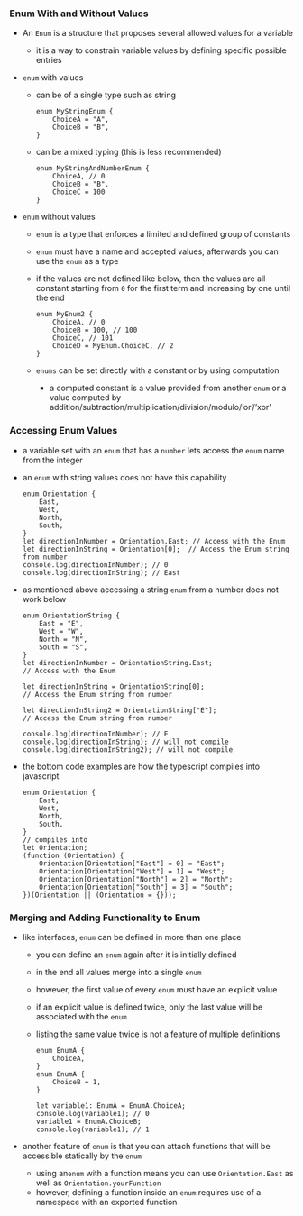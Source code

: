 ### Enum With and Without Values

-   An `Enum` is a structure that proposes several allowed values for a variable
    
    -   it is a way to constrain variable values by defining specific possible entries
-   `enum` with values
    
    -   can be of a single type such as string
        
        ```tsx
        enum MyStringEnum {
            ChoiceA = "A",
            ChoiceB = "B",
        }
        ```
        
    -   can be a mixed typing (this is less recommended)
        
        ```tsx
        enum MyStringAndNumberEnum {     
            ChoiceA, // 0     
            ChoiceB = "B",     
            ChoiceC = 100 
        }
        ```
        
-   `enum` without values
    
    -   `enum` is a type that enforces a limited and defined group of constants
        
    -   `enum` must have a name and accepted values, afterwards you can use the `enum` as a type
        
    -   if the values are not defined like below, then the values are all constant starting from `0` for the first term and increasing by one until the end
        
        ```tsx
        enum MyEnum2 {
            ChoiceA, // 0
            ChoiceB = 100, // 100
            ChoiceC, // 101
            ChoiceD = MyEnum.ChoiceC, // 2
        }
        ```
        
    -   `enums` can be set directly with a constant or by using computation
        
        -   a computed constant is a value provided from another `enum` or a value computed by addition/subtraction/multiplication/division/modulo/’or’/’xor’

### Accessing Enum Values

-   a variable set with an `enum` that has a `number` lets access the `enum` name from the integer
    
-   an `enum` with string values does not have this capability
    
    ```tsx
    enum Orientation {
        East,
        West,
        North,
        South,
    }
    let directionInNumber = Orientation.East; // Access with the Enum
    let directionInString = Orientation[0];  // Access the Enum string from number
    console.log(directionInNumber); // 0
    console.log(directionInString); // East
    ```
    
-   as mentioned above accessing a string `enum` from a number does not work below
    
    ```tsx
    enum OrientationString {
        East = "E",
        West = "W",
        North = "N",
        South = "S",
    }
    let directionInNumber = OrientationString.East; 
    // Access with the Enum
    
    let directionInString = OrientationString[0];  
    // Access the Enum string from number
    
    let directionInString2 = OrientationString["E"];  
    // Access the Enum string from number
    
    console.log(directionInNumber); // E
    console.log(directionInString); // will not compile 
    console.log(directionInString2); // will not compile
    ```
    
-   the bottom code examples are how the typescript compiles into javascript
    
    ```tsx
    enum Orientation {
        East,
        West,
        North,
        South,
    }
    // compiles into
    let Orientation;
    (function (Orientation) {
        Orientation[Orientation["East"] = 0] = "East";
        Orientation[Orientation["West"] = 1] = "West";
        Orientation[Orientation["North"] = 2] = "North";
        Orientation[Orientation["South"] = 3] = "South";
    })(Orientation || (Orientation = {}));
    ```
    

### Merging and Adding Functionality to Enum

-   like interfaces, `enum` can be defined in more than one place
    
    -   you can define an `enum` again after it is initially defined
        
    -   in the end all values merge into a single `enum`
        
    -   however, the first value of every `enum` must have an explicit value
        
    -   if an explicit value is defined twice, only the last value will be associated with the `enum`
        
    -   listing the same value twice is not a feature of multiple definitions
        
        ```tsx
        enum EnumA {
            ChoiceA,
        }
        enum EnumA {
            ChoiceB = 1,
        }
        
        let variable1: EnumA = EnumA.ChoiceA;
        console.log(variable1); // 0
        variable1 = EnumA.ChoiceB;
        console.log(variable1); // 1
        ```
        
-   another feature of `enum` is that you can attach functions that will be accessible statically by the `enum`
    
    -   using an`enum` with a function means you can use `Orientation.East` as well as `Orientation.yourFunction`
    -   however, defining a function inside an `enum` requires use of a namespace with an exported function